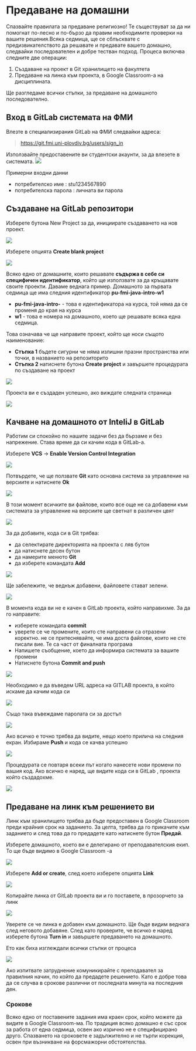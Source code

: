 # Предаване на домашни

Спазвайте правилата за предаване религиозно! Те съществуват за да ни помогнат по-лесно и по-бързо да правим необходимите проверки на вашите решения.Всяка седмица, ще се сблъсквате с предизвикателството да решавате и предавате вашето домашно, следвайки последователен и добре тестван подход. 
Процеса включва следните две операции:
1. Създаване на проект в Git хранилището на факултета
2. Предаване на линка към проекта, в Google Classroom-а на дисциплината. 

Ще разгледаме всички стъпки, за предаване на домашното последователно.

## **Вход в GitLab системата на ФМИ**

Влезте в специализирания GitLab на ФМИ следвайки адреса:
> https://git.fmi.uni-plovdiv.bg/users/sign_in

Използвайте предоставените ви студентски акаунти, за да влезете в системата.
![](imgs/2022-04-03-20-27-09.png)

Примерни входни данни
- потребителско име : stu1234567890
- потребителска парола : личната ви парола


## **Създаване на GitLab репозитори**

Изберете бутона New Project за да, инициирате създаването на нов проект.

![](imgs/2022-04-03-20-29-58.png)

Изберете опцията **Create blank project** 

![](imgs/2022-04-03-20-31-29.png)

Всяко едно от домашните, които решавате **съдържа в себе си специфичен идентификатор**, който ще използвате за да кръщавате своите проекти. Даваме веднага пример. Домашното за първата седмица ще има следния идентификатор **pu-fmi-java-intro-w1**
- **pu-fmi-java-intro-** - това е идентификатора на курса, той няма да се променя до края на курса
- **w1** - това е номера на домашното, което ще решавате всяка една седмица.

Това означава че ще направите проект, който ще носи същото наименование:
- **Стъпка 1** бъдете сигурни че няма излишни празни пространства или точки, в названието на репозиторито
- **Стъпка 2** натиснете бутона **Create project** и завършете процедурата по създаване на проект

![](imgs/2022-04-03-20-44-26.png)

Проекта ви е създаден успешно, ако виждате следната страница

![](imgs/2022-04-03-20-45-38.png)


## **Качване на домашното от InteliJ в GitLab**

Работим си спокойно по нашите задачи без да бързаме и без напрежение. Става време да си качим кода в GitLab-a.

Изберете **VCS** -> **Enable Version Control Integration**

![](imgs/2022-04-08-12-49-05.png)

Потвърдете, че ще ползвате **Git** като основна система за управление на версиите и натиснете **Ok**

![](imgs/2022-04-08-12-50-48.png)

В този момент всичките ви файлове, които все още не са добавени към системата за управление на версиите ще светнат в различен цвят

![](imgs/2022-04-08-12-53-27.png)

За да добавите, кода си в Git трябва:  
- да селектирате директорията на проекта с ляв бутон
- да натиснете десен бутон
- да намерите менюто **Git**
- да изберете командата **Add**

![](imgs/2022-04-08-12-55-15.png)

Ще забележите, че веднъж добавени, файловете стават зелени. 

![](imgs/2022-04-08-12-59-33.png)

В момента кода ви не е качен в GitLab проекта, който направихме. За да го направите:
- изберете командата **commit**
- уверете се че промените, които сте направени са отразени коректно. не се притеснявайте, че има доста файлове, които не сте писали вие. Те са част от финалната програма
- Напишете съобщение, което да информира системата за вашите промени
- Натиснете бутона **Commit and push**

![](imgs/2022-04-08-13-02-42.png)

Необходимо е да въведем URL адреса на GITLAB проекта, в който искаме да качим кода си

![](imgs/2022-04-08-13-14-28.png)

Също така въвеждаме паролата си за достъп

![](imgs/2022-04-08-13-14-57.png)

Ако всичко е точно трябва да видите, нещо което прилича на следния екран. Избираме **Push** и кода се качва успешно

![](imgs/2022-04-08-13-15-54.png)

Процедурата се повтаря всеки път когато нанесете нови промени по вашия код. Ако всичко е наред, ще видите кода си в GitLab , проекта който създадохме.

![](imgs/2022-04-08-13-18-22.png)


## **Предаване на линк към решението ви**

Линк към хранилището трябва да бъде предоставен в Google Classroom преди крайния срок на заданието. За целта, трябва да го прикачите към заданието и след 
това да го предадете като натиснете бутон **Предай**.

Изберете домашното, което ви е делегирано от преподавателския екип. То ще бъде видимо в Google Classroom -а

![](imgs/2022-04-03-20-49-31.png)

Изберете **Add or create**, след което изберете опцията **Link**

![](imgs/2022-04-03-20-48-27.png)

Копирайте линка от GitLab проекта ви и го поставете, в прозорчето за линк

![](imgs/2022-04-03-20-53-58.png)

Уверете се че линка е добавен към домашното. Ще бъде видим веднага след неговото добавяне. След като проверите, че всичко е наред изберете бутона **Turn in** и завършете предаването на домашното.

Ето как биха изглеждали всички стъпки от процеса

![](imgs/submit_homework.gif)


Ако изпитвате затруднение комуникирайте с преподавател за правилния начин, по който да предадете решението. Като е добре това да се случва в срокове различни от последната минута на последния ден.

### **Срокове**

Всяко едно от поставените задания има краен срок, който можете да видите в Google Classroom-ма. По традиция всяко домашно е със срок за работа от една седмица, освен ако изрично не е специфицирано друго. 
Спазването на сроковете е задължително и не търпи корекция, освен при възникване на форсмажорни обстоятелства.